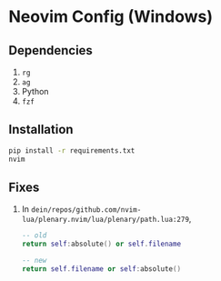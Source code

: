 # Neovim Config (Windows)

## Dependencies

1.  `rg`
2.  `ag`
3.  Python
4.  `fzf`

## Installation

```sh
pip install -r requirements.txt
nvim
```

## Fixes

1.  In `dein/repos/github.com/nvim-lua/plenary.nvim/lua/plenary/path.lua:279`,

    ```lua
    -- old
    return self:absolute() or self.filename

    -- new
    return self.filename or self:absolute()
    ```
